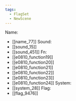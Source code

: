 ```yaml
---
tags:
  - FlagSet
  - NewScene
---
```

Name:
- [[name_77]]
Sound:
- [[sound_15]]
- [[sound_451]]
Fn:
- [[e0810_function19]]
- [[e0810_function20]]
- [[e0810_function21]]
- [[e0810_function22]]
- [[e0810_function23]]
- [[e0810_function24]]
System:
- [[system_28]]
Flag:
- [[flag_9476]]
